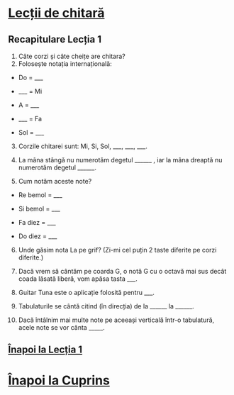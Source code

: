 # [Lecții de chitară](https://github.com/Voluntari-Noi/guitar-lessons)

## Recapitulare Lecția 1

1. Câte corzi și câte cheițe are chitara?
2. Folosește notația internațională:

* Do = ___

* ___ = Mi

* A = ___

* ___ = Fa

* Sol = ___

3. Corzile chitarei sunt: Mi, Si, Sol, ___, ___, ___.

4. La mâna stângă nu numerotăm degetul ______ , iar la mâna dreaptă nu numerotăm degetul ______.

5. Cum notăm aceste note?

* Re bemol = ___

* Si bemol = ___

* Fa diez = ___

* Do diez = ___

6. Unde găsim nota La pe grif? (Zi-mi cel puțin 2 taste diferite pe corzi diferite.)

7. Dacă vrem să cântăm pe coarda G, o notă G cu o octavă mai sus decât coada lăsată liberă, vom apăsa tasta ___.

8. Guitar Tuna este o aplicație folosită pentru ___.

9. Tabulaturile se cântă citind (în direcția) de la ______ la ______.

10. Dacă întâlnim mai multe note pe aceeași verticală într-o tabulatură, acele note se vor cânta _____.

## [Înapoi la Lecția 1](https://github.com/Voluntari-Noi/guitar-lessons/tree/master/01)

# [Înapoi la Cuprins](https://github.com/Voluntari-Noi/guitar-lessons)
